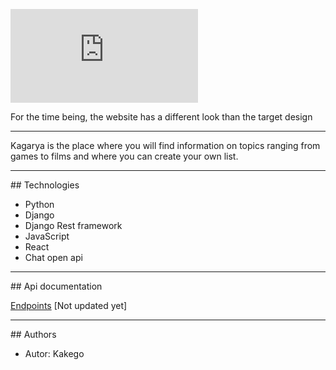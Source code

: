 [![Logo projektu](https://files.fm/thumb.php?i=5f4yxt8hm)](https://www.kagarya.com/)

For the time being, the website has a different look than the target design 

<hr />
Kagarya is the place where you will find information on topics ranging from games to films and where you can create your own list.

<hr />
## Technologies 

- Python
- Django
- Django Rest framework
- JavaScript
- React
- Chat open api

<hr />
## Api documentation

 [Endpoints](https://api.kagarya.com)
 [Not updated yet]
 
<hr />
## Authors

- Autor: Kakego
